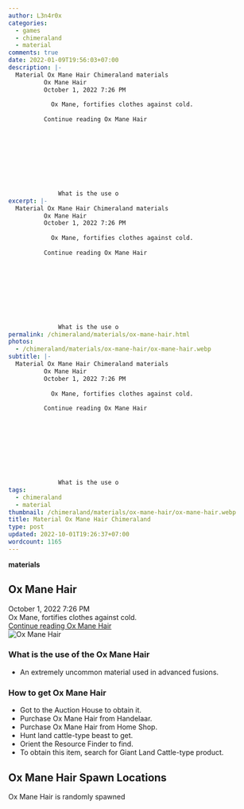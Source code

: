 ```yaml
---
author: L3n4r0x
categories:
  - games
  - chimeraland
  - material
comments: true
date: 2022-01-09T19:56:03+07:00
description: |-
  Material Ox Mane Hair Chimeraland materials
          Ox Mane Hair
          October 1, 2022 7:26 PM
          
            Ox Mane, fortifies clothes against cold.
          
          Continue reading Ox Mane Hair
        
        
          
        
      
      
        
          
            
              What is the use o
excerpt: |-
  Material Ox Mane Hair Chimeraland materials
          Ox Mane Hair
          October 1, 2022 7:26 PM
          
            Ox Mane, fortifies clothes against cold.
          
          Continue reading Ox Mane Hair
        
        
          
        
      
      
        
          
            
              What is the use o
permalink: /chimeraland/materials/ox-mane-hair.html
photos:
  - /chimeraland/materials/ox-mane-hair/ox-mane-hair.webp
subtitle: |-
  Material Ox Mane Hair Chimeraland materials
          Ox Mane Hair
          October 1, 2022 7:26 PM
          
            Ox Mane, fortifies clothes against cold.
          
          Continue reading Ox Mane Hair
        
        
          
        
      
      
        
          
            
              What is the use o
tags:
  - chimeraland
  - material
thumbnail: /chimeraland/materials/ox-mane-hair/ox-mane-hair.webp
title: Material Ox Mane Hair Chimeraland
type: post
updated: 2022-10-01T19:26:37+07:00
wordcount: 1165
---
```


<link
  rel="stylesheet"
  href="https://rawcdn.githack.com/dimaslanjaka/Web-Manajemen/870a349/css/bootstrap-5-3-0-alpha3-wrapper.css"
/>
<section id="bootstrap-wrapper">
  <div data-bs-theme="dark">
    <div
      class="row g-0 border rounded overflow-hidden flex-md-row mb-4 shadow-sm position-relative bg-dark text-light"
    >
      <div class="col p-4 d-flex flex-column position-static">
        <strong class="d-inline-block mb-2 text-success">materials</strong>
        <h2 class="mb-0">Ox Mane Hair</h2>
        <div class="mb-1 text-muted">October 1, 2022 7:26 PM</div>
        <div class="mb-2 border p-1">
          Ox Mane, fortifies clothes against cold.
        </div>
        <a
          href="/chimeraland/materials/ox-mane-hair.html"
          class="stretched-link d-none text-primary"
          >Continue reading Ox Mane Hair</a
        >
      </div>
      <div class="col-auto d-none d-md-block d-lg-block">
        <img
          src="https://www.webmanajemen.com/chimeraland/materials/ox-mane-hair/ox-mane-hair.webp"
          alt="Ox Mane Hair"
        />
      </div>
    </div>
    <div class="row">
      <div class="col-lg-6 col-12 mb-2">
        <div class="card">
          <div class="card-body">
            <h3 class="card-title">What is the use of the Ox Mane Hair</h3>
            <div class="card-text">
              <ul>
                <li>
                  An extremely uncommon material used in advanced fusions.
                </li>
              </ul>
            </div>
          </div>
        </div>
      </div>
      <div class="col-lg-6 col-12 mb-2">
        <div class="card">
          <div class="card-body">
            <h3 class="card-title">How to get Ox Mane Hair</h3>
            <div class="card-text">
              <ul>
                <li>Got to the Auction House to obtain it.</li>
                <li>Purchase Ox Mane Hair from Handelaar.</li>
                <li>Purchase Ox Mane Hair from Home Shop.</li>
                <li>Hunt land cattle-type beast to get.</li>
                <li>Orient the Resource Finder to find.</li>
                <li>
                  To obtain this item, search for Giant Land Cattle-type
                  product.
                </li>
              </ul>
            </div>
          </div>
        </div>
      </div>
      <div class="col-12 mb-2">
        <h2>Ox Mane Hair Spawn Locations</h2>
        <p>Ox Mane Hair is randomly spawned</p>
      </div>
    </div>
  </div>
</section>